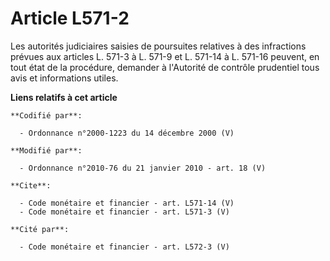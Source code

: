 # Article L571-2

Les autorités judiciaires saisies de poursuites relatives à des infractions prévues aux articles L. 571-3 à L. 571-9 et L.
571-14 à L. 571-16 peuvent, en tout état de la procédure, demander à l'Autorité de contrôle prudentiel tous avis et
informations utiles.

**Liens relatifs à cet article**

	**Codifié par**:

	  - Ordonnance n°2000-1223 du 14 décembre 2000 (V)

	**Modifié par**:

	  - Ordonnance n°2010-76 du 21 janvier 2010 - art. 18 (V)

	**Cite**:

	  - Code monétaire et financier - art. L571-14 (V)
	  - Code monétaire et financier - art. L571-3 (V)

	**Cité par**:

	  - Code monétaire et financier - art. L572-3 (V)

